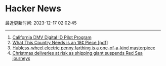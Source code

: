 # Hacker News

最近更新时间: 2023-12-17 02:02:45

--- 
1. [California DMV Digital ID Pilot Program](https://www.dmv.ca.gov/portal/ca-dmv-wallet/) 
2. [What This Country Needs is an 18¢ Piece [pdf]](https://cs.uwaterloo.ca/~shallit/Papers/change2.pdf) 
3. [Hubless-wheel electric penny farthing is a one-of-a-kind masterpiece](https://newatlas.com/bicycles/penn-e-farthing-hubless-wheel-electric-penny-farthing/) 
4. [Christmas deliveries at risk as shipping giant suspends Red Sea journeys](https://www.telegraph.co.uk/business/2023/12/15/christmas-deliveries-risk-shipping-giant-suspends-red-sea/) 
